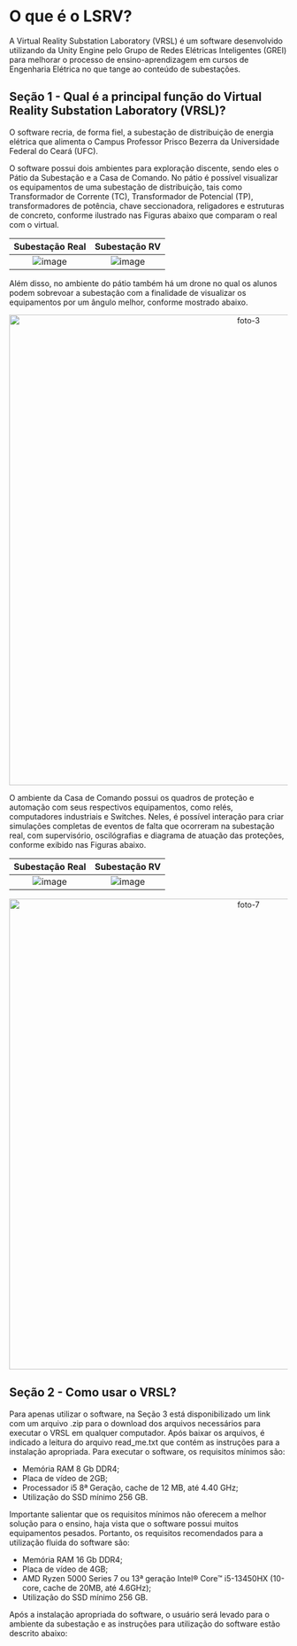 # O que é o LSRV?

A Virtual Reality Substation Laboratory (VRSL) é um software desenvolvido utilizando da Unity Engine pelo Grupo de Redes Elétricas Inteligentes (GREI) para melhorar o processo de ensino-aprendizagem em cursos de Engenharia Elétrica no que tange ao conteúdo de subestações.

## Seção 1 - Qual é a principal função do Virtual Reality Substation Laboratory (VRSL)?

O software recria, de forma fiel, a subestação de distribuição de energia elétrica que alimenta o Campus Professor Prisco Bezerra da Universidade Federal do Ceará (UFC).

O software possui dois ambientes para exploração discente, sendo eles o Pátio da Subestação e a Casa de Comando. No pátio é possível visualizar os equipamentos de uma subestação de distribuição, tais como Transformador de Corrente (TC), Transformador de Potencial (TP), transformadores de potência, chave seccionadora, religadores e estruturas de concreto, conforme ilustrado nas Figuras abaixo que comparam o real com o virtual.


Subestação Real            |  Subestação RV
:-------------------------:|:-------------------------:
![image](https://github.com/grei-ufc/vrslab/assets/172390778/861434b1-303c-47e3-8c01-34edb6328b4e)  |  ![image](https://github.com/grei-ufc/vrslab/assets/172390778/6a34490a-4d1c-4fe5-82e9-4da2bcaed8b6)

Além disso, no ambiente do pátio também há um drone no qual os alunos podem sobrevoar a subestação com a finalidade de visualizar os equipamentos por um ângulo melhor, conforme mostrado abaixo.

<div align="center">

<img width="850" alt="foto-3" src="https://github.com/grei-ufc/vrslab/assets/172390778/7c95dd27-2c3e-44e1-a5fc-1578cfb9b5b6">
</div>

O ambiente da Casa de Comando possui os quadros de proteção e automação com seus respectivos equipamentos, como relés, computadores industriais e Switches. Neles, é possível interação para criar simulações completas de eventos de falta que ocorreram na subestação real, com supervisório, oscilógrafias e diagrama de atuação das proteções, conforme exibido nas Figuras abaixo.

Subestação Real            |  Subestação RV
:-------------------------:|:-------------------------:
![image](https://github.com/grei-ufc/vrslab/assets/172390778/e9279ba0-270a-4e9e-b0b4-4e9844b26745)  |  ![image](https://github.com/grei-ufc/vrslab/assets/172390778/0bd3cbfa-0357-4a83-850d-4f7473ff3a0d)

<div align="center">

<img width="850" alt="foto-7" src="https://github.com/grei-ufc/vrslab/assets/172390778/030fa06b-a32d-4e3d-b9f2-346de63eff38">
</div>

## Seção 2 - Como usar o VRSL?
Para apenas utilizar o software, na Seção 3 está disponibilizado um link com um arquivo .zip para o download dos arquivos necessários para executar o VRSL em qualquer computador. Após baixar os arquivos, é indicado a leitura do arquivo read_me.txt que contém as instruções para a instalação apropriada. Para executar o software, os requisitos mínimos são:

+ Memória RAM 8 Gb DDR4;
+ Placa de vídeo de 2GB;
+ Processador i5 8ª Geração, cache de 12 MB, até 4.40 GHz;
+ Utilização do SSD mínimo 256 GB.

Importante salientar que os requisitos mínimos não oferecem a melhor solução para o ensino, haja vista que o software possui muitos equipamentos pesados. Portanto, os requisitos recomendados para a utilização fluida do software são:

+ Memória RAM 16 Gb DDR4;
+ Placa de vídeo de 4GB;
+ AMD Ryzen 5000 Series 7 ou 13ª geração Intel® Core™ i5-13450HX (10-core, cache de 20MB, até 4.6GHz);
+ Utilização do SSD mínimo 256 GB.

Após a instalação apropriada do software, o usuário será levado para o ambiente da subestação e as instruções para utilização do software estão descrito abaixo:
